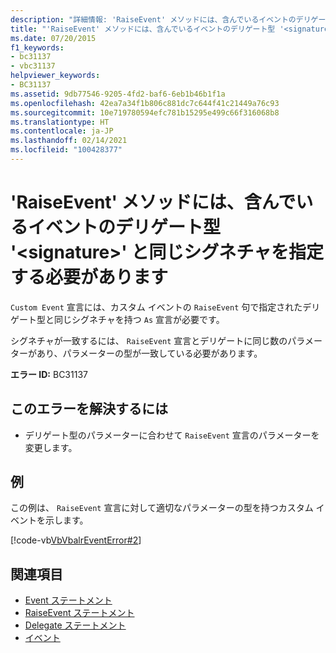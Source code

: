 ```yaml
---
description: "詳細情報: 'RaiseEvent' メソッドには、含んでいるイベントのデリゲート型 '<signature>' と同じシグネチャを指定する必要があります"
title: "'RaiseEvent' メソッドには、含んでいるイベントのデリゲート型 '<signature>' と同じシグネチャを指定する必要があります"
ms.date: 07/20/2015
f1_keywords:
- bc31137
- vbc31137
helpviewer_keywords:
- BC31137
ms.assetid: 9db77546-9205-4fd2-baf6-6eb1b46b1f1a
ms.openlocfilehash: 42ea7a34f1b806c881dc7c644f41c21449a76c93
ms.sourcegitcommit: 10e719780594efc781b15295e499c66f316068b8
ms.translationtype: HT
ms.contentlocale: ja-JP
ms.lasthandoff: 02/14/2021
ms.locfileid: "100428377"
---
```

# <a name="raiseevent-method-must-have-the-same-signature-as-the-containing-events-delegate-type-signature"></a>'RaiseEvent' メソッドには、含んでいるイベントのデリゲート型 '\<signature>' と同じシグネチャを指定する必要があります

`Custom Event` 宣言には、カスタム イベントの `RaiseEvent` 句で指定されたデリゲート型と同じシグネチャを持つ `As` 宣言が必要です。  
  
 シグネチャが一致するには、 `RaiseEvent` 宣言とデリゲートに同じ数のパラメーターがあり、パラメーターの型が一致している必要があります。  
  
 **エラー ID:** BC31137  
  
## <a name="to-correct-this-error"></a>このエラーを解決するには  
  
- デリゲート型のパラメーターに合わせて `RaiseEvent` 宣言のパラメーターを変更します。  
  
## <a name="example"></a>例  

 この例は、 `RaiseEvent` 宣言に対して適切なパラメーターの型を持つカスタム イベントを示します。  
  
 [!code-vb[VbVbalrEventError#2](~/samples/snippets/visualbasic/VS_Snippets_VBCSharp/VbVbalrEventError/VB/VbVbalrEventError.vb#2)]  
  
## <a name="see-also"></a>関連項目

- [Event ステートメント](../language-reference/statements/event-statement.md)
- [RaiseEvent ステートメント](../language-reference/statements/raiseevent-statement.md)
- [Delegate ステートメント](../language-reference/statements/delegate-statement.md)
- [イベント](../programming-guide/language-features/events/index.md)
